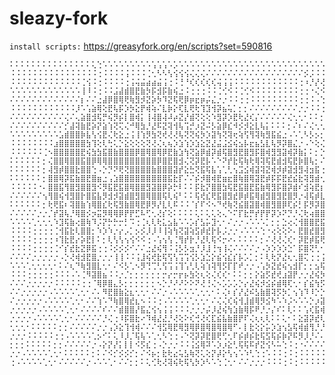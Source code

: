 # sleazy-fork

```install scripts:``` https://greasyfork.org/en/scripts?set=590816

```
⠅⠅⠅⠅⠅⠅⠅⠅⠅⠅⠅⠅⠅⠅⠅⢅⢑⠡⠡⠡⠡⠡⠡⠡⠡⠡⢡⢡⢡⠡⡡⠡⠡⠡⠡⠡⠡⠡⠡⠡⠡⠡⠡⠡⠡⠡⠡⠡⠡⠡⠡⠡⠡⠡⠡⠡⠡⠡⠡⠡⠡⠡⠡⠡⠡⠡⠡⠡⠡⢁
⠨⠨⠨⠨⠨⠨⠨⠨⠨⠨⠨⠨⠨⠨⠨⠨⢐⠨⠨⠨⠨⢨⠨⠨⠨⢈⢂⠣⠣⢣⢪⢪⢪⢌⢌⢌⠌⠌⠌⠌⠌⠌⠌⠌⠌⠌⠌⠌⠌⠌⠌⠌⠌⠌⡪⡨⠨⠨⠨⠨⠨⠨⠨⠨⠨⠨⠨⠨⠨⢐
⠨⠨⠨⠨⠨⠨⠨⠨⠨⠨⠨⠨⠨⢈⢪⠨⢐⠨⠨⠨⠨⢐⢨⢬⣬⣴⣴⣬⢨⢐⠨⢘⠘⢎⢎⢎⢎⢎⢬⢨⢨⠨⠨⠨⠨⠨⠨⠨⠨⠨⠨⠨⠨⢐⠰⡘⡜⢜⢌⠌⠌⠌⠌⠌⠌⠌⠌⠌⠌⡐
⠡⠡⠡⠡⠡⠡⠡⠡⠡⠡⠡⠡⠡⢸⠸⠨⢐⠨⠨⣨⣼⣾⣿⣟⣷⡳⡯⣺⡯⣷⢮⣐⠨⢐⢐⢐⠨⠨⢈⢊⠪⠨⢈⢊⠪⠨⠨⠨⠨⠨⠨⠨⠨⢐⢐⠐⢌⠪⡪⡪⠨⠨⠨⠨⠨⠨⠨⠨⢐⢐
⠌⠌⠌⠌⠌⠌⠌⠌⠌⠌⠌⠌⠌⡆⠌⠌⣐⣼⡿⣿⢿⢟⢷⣻⡺⣝⡵⡳⠹⣝⢯⢟⡿⡶⣖⡶⡬⣌⡐⡐⠨⠨⢐⢐⠨⠨⠨⠨⠨⠨⠨⠨⠨⢐⢐⠨⠠⢑⢈⠪⣣⠡⠡⠡⠡⠡⠡⢁⢂⢂
⠨⠨⠨⠨⠨⠨⠨⠨⠨⠨⠨⠨⡸⠡⢡⣵⢿⢕⣟⢧⡯⡱⡳⣕⡟⢾⢵⠌⣇⡷⡕⢏⣇⢟⢗⢹⣹⢺⡽⣦⢥⡁⡂⡂⠌⠌⠌⠌⠌⠌⠌⠌⠌⡐⡐⠨⠨⢐⢐⢐⢈⢪⠨⠨⠨⠨⠨⢐⢐⢐
⠌⠌⠌⠌⠌⠌⠌⠌⠌⠌⢌⠌⢄⣵⣿⣺⢯⡛⢮⡻⡮⡇⣿⢾⡅⢸⢼⣿⢼⠼⡴⣝⡜⣾⢝⢕⢕⠱⣻⡽⡱⣟⢗⣜⢎⡌⠌⠌⠌⠌⠌⢌⢂⢂⠂⠅⠅⡂⡂⡂⡂⡂⢅⠡⠡⠡⢁⢂⢂⢂
⠌⠌⠌⠌⠌⠌⠌⠌⠌⠌⡊⣼⢽⣷⣟⡵⡝⣵⢱⢝⢍⢌⠚⢿⣳⡘⣜⠯⣝⢽⢺⢧⢩⡚⡰⣝⠬⡣⣵⡿⣎⠺⡪⡺⣕⣇⢧⡅⠅⠅⠅⡂⠌⠆⠌⢌⢂⢂⢂⢂⢂⢂⠂⠅⠅⠅⡂⡂⡂⡂
⠡⠡⠡⠡⠡⠡⠡⠡⠡⣡⣾⣿⣿⡷⣧⢣⢪⣟⢌⢗⣕⣐⢨⢸⢱⡻⣳⢝⢞⢜⢜⢧⢝⢝⢮⡳⡱⣽⢳⢝⢽⢖⢵⢫⢻⢽⢷⣻⣯⣮⣐⠠⠡⢁⠣⡣⡢⡂⡂⡂⡂⡂⠌⠸⠨⢐⢐⢐⢐⢐
⠨⠨⠨⠨⠨⠨⠨⠨⣰⣿⣿⣿⣿⣿⣳⢹⢕⢇⢓⢅⡑⣕⢕⢕⢕⢝⢜⢌⢆⢦⡱⣱⢱⡱⣱⣕⣝⣜⣬⣨⣪⢮⣢⡧⣖⣦⣣⣇⢧⡻⡽⣿⣌⡐⠠⠑⢕⢌⢂⢂⠢⡨⠨⢈⢪⢐⢐⢐⢐⢐
⠨⠨⠨⠨⠨⠨⢈⠢⣿⣿⣿⣿⣿⣟⢮⣳⣳⣯⣿⣷⣿⣿⣿⡿⣿⢿⣿⢿⡿⣟⣷⣱⢳⢝⣵⡿⣾⡽⣾⢯⣿⣻⣟⣿⣻⡯⣿⢾⣻⣻⣽⢾⡽⣷⡅⠅⡂⡑⢕⢑⢕⠌⠌⡐⠸⡐⡐⡐⡐⡐
⠅⠅⠅⠅⠅⠅⡂⢌⣿⣿⢿⣿⣿⣯⣿⡿⢿⢿⣿⣿⣿⣿⣿⣿⣿⣿⣿⡿⣿⣟⣿⣺⢌⢝⡽⣟⡧⠡⠑⠝⡞⣗⢯⢷⢗⢿⢽⢯⣟⣾⣺⢯⣟⡷⣿⢧⡂⠌⡂⡂⢇⠅⠅⡂⠅⡇⡂⡂⡂⡂
⠅⠅⠅⠅⠅⠅⡂⢼⣻⡾⣿⣿⣗⣿⣿⢑⠠⡑⡙⠝⢟⢝⣿⣿⣿⣿⣷⣿⣿⣿⣽⡞⣕⣓⢝⣯⢯⣧⢡⢁⢃⢢⣩⣪⢾⣽⢽⣝⢾⡺⡾⣽⣺⣻⢼⣲⣯⢐⢐⢐⠘⡌⡐⡈⢮⡂⡂⡂⡂⡂
⠅⠅⠅⠅⠅⠅⡂⣿⣿⢿⡽⣯⣷⣿⣟⣿⣶⣐⢠⣱⣿⣿⣿⣿⣿⣿⣿⣿⣿⣯⣗⡏⠌⠌⡮⡺⣿⢾⣟⣶⣖⣿⢷⣿⢿⣽⣟⡾⡯⡯⣟⣞⣮⣗⢽⣻⣾⢂⢂⢂⢂⢂⢂⢂⢣⢃⢂⢂⢂⢂
⠨⠨⠨⠨⠨⠐⠄⣿⣿⣯⢻⣿⣻⣿⣿⣻⠪⡻⣯⣟⣯⣿⢿⣿⣿⣻⣽⣿⡿⡵⡓⠇⠅⠅⡯⣗⡝⣿⣿⣳⢯⣟⣯⣿⣟⣯⣷⢿⣻⡯⣿⡽⣾⠎⣺⢵⣟⡆⡂⡂⡂⡂⡂⡂⢸⢐⢐⢐⢐⢐
⠌⠌⠌⠌⠌⠌⢢⢻⣿⢮⢺⣻⣿⡗⣿⣯⣧⡻⣺⡺⣽⣾⣿⣻⣿⢿⣿⣿⢯⢇⢮⠃⠅⠅⢯⢞⣎⢟⣯⣿⣻⣞⡿⡾⣯⢿⣾⣻⣿⣻⣟⣿⡻⡐⢼⢯⡾⣇⢂⢂⢢⢃⢂⠂⠌⡆⡂⡂⡂⡂
⠅⠅⠅⠅⠅⠅⡂⢗⢟⣯⠆⢽⣿⣷⢱⢿⣿⣎⢗⢯⣻⣷⣿⢿⣟⡿⡻⡜⣇⢇⠯⠨⠨⠈⡎⠏⠪⠢⠙⢞⢷⢝⣮⣿⣽⣿⢾⣿⣻⣿⡿⢏⡮⡃⡯⡻⡽⣿⡐⡐⢸⢐⠐⠌⠄⢇⢂⢂⢂⢂
⠌⠌⠌⠌⠌⡐⡐⡈⡞⣽⢧⡘⢿⣿⡪⡲⣭⡻⢿⢿⡿⡟⡟⣋⠧⢋⢂⢜⡎⢕⠅⠅⠅⠅⢅⠅⢅⢅⢕⢄⠑⠍⡏⣗⡛⡞⡟⡟⡽⡱⠝⡙⡘⢌⢗⢴⣿⣿⣇⢂⢂⢣⢑⠅⠅⡇⡂⡂⡂⡂
⠡⠡⠡⠡⢁⢂⢂⢂⠱⣹⢯⣷⢔⣿⢷⠹⡨⡝⡓⡓⡒⡃⠩⢐⢈⢆⢇⢗⣅⣢⣧⠡⠡⡡⡎⣣⡥⣹⢂⠂⠌⡐⡐⠠⠡⠡⠡⡁⡂⡂⣑⢔⢌⢺⣿⣿⣟⣯⣿⡐⡐⡀⡃⡇⢕⢐⢐⢐⢐⢐
⠨⠨⠨⠨⢐⢐⢐⢐⢈⢺⣯⣗⢇⣿⣿⡂⠱⡱⠱⡐⡔⡠⡁⡢⡪⡸⡸⠸⢸⢵⢳⢝⣽⢵⣫⡾⣞⡗⡧⡨⡐⡐⠠⠡⠡⠡⢑⠐⢔⢕⢕⠕⠄⣟⣿⣞⣿⣻⡿⡐⡐⡐⢄⢇⢝⢐⢐⢐⢐⢐
⠨⠨⠨⠨⢐⢐⢐⢐⠰⢹⣗⣟⡔⡵⣟⡇⠅⡂⢇⢣⢣⢢⢪⠪⠪⢐⠠⢡⢢⢣⢈⢻⡞⡗⡘⣜⢇⢯⠪⡒⠔⠄⠅⠅⠅⠅⡂⠌⢜⢜⢌⢎⠂⡽⣟⡾⣯⢟⠱⢐⢐⢠⢣⢣⢱⢐⢐⢐⢐⢐
⠨⠨⠨⠨⢐⢐⢐⢐⢈⠊⡎⣞⣗⣝⡿⣯⢐⢐⠨⡪⡪⡪⠊⠌⠌⣐⣜⢮⢻⠨⢨⡣⡣⣲⡘⡸⣸⢘⢲⢸⢌⠌⠌⠌⠌⡐⠠⡱⡱⡱⡱⣑⠁⡯⣿⢝⢃⠂⠅⡂⡢⡪⣪⢊⠸⢐⢐⢐⢐⢐
⠌⠌⠌⠌⡐⡐⡐⡐⡐⠠⡑⢜⢾⣺⣟⣿⡐⡐⡐⢸⢸⠨⠨⢨⣸⢮⢞⣗⢯⢫⢣⢩⢩⢪⡣⣱⣑⡕⣮⢪⣎⡎⡧⡡⡁⡂⠅⢇⢗⡝⣜⢆⢂⣿⢍⢐⢐⢨⢢⢎⢮⢣⢃⢂⠇⡂⡂⡂⡂⡂
⠡⠡⠡⢁⢂⢂⢂⢂⠂⠅⠌⢆⠙⢷⣻⣿⣇⢂⠂⠌⠪⡣⢁⠢⡻⢙⢉⢃⢫⢩⢨⢹⢡⢃⢇⢵⢱⢽⢻⡫⡏⡏⠞⡐⡐⠠⢡⡳⣝⣞⢮⢢⣺⡏⡂⡂⣢⢯⡪⣳⢹⢕⠐⢼⢐⢐⢐⢐⢐⢐
⠨⠨⠨⢐⢐⢐⢐⢐⠨⠨⠨⠠⠡⢈⠻⣽⣿⣦⠨⠨⡐⡈⡂⡂⡂⡂⡂⡂⡒⡔⡒⡖⡦⣳⢕⢆⢕⢌⢎⢎⠂⠅⠅⡂⡂⡕⣵⡫⣞⢞⣰⣽⡟⡐⡐⣜⢮⡳⣝⢜⢮⡣⡃⢕⢐⢐⢐⢐⢐⢐
⠌⠌⠌⡐⡐⡐⡐⡐⠨⠨⠨⠨⠨⢐⢐⠈⢿⡿⣿⣄⡣⡂⡂⡂⡂⡂⡂⠢⡑⡘⠜⠜⠕⠕⠝⢜⢘⢌⠢⡡⡡⡡⡑⡔⣜⢮⡺⣪⡮⣾⢿⢏⢂⠂⡎⣮⢳⡫⢎⢏⣣⡑⣜⢂⢂⢂⢂⢂⢂⢂
⠌⠌⡐⡐⡐⡐⡐⠠⠡⠡⠡⠡⢁⢂⠂⠌⠄⠻⣟⣿⣷⣕⣆⢂⢂⠂⠌⠌⡐⠠⠡⠡⠡⠡⢁⢂⢂⠂⠅⢌⠆⡎⡜⣜⠮⣣⣷⣿⢽⡫⡳⡁⢢⢱⠹⠸⡑⡑⣴⣻⢾⡽⢂⢂⢂⢂⢂⢂⢂⢂
⠌⡐⡐⡐⡐⡐⠠⠡⠡⠡⠡⢁⢂⠂⠌⠌⢱⠡⠙⢷⣿⢿⣞⣆⠢⠨⠨⢐⠠⠡⠡⠡⠡⢁⢂⢂⠂⠌⢌⢌⢎⢮⢺⣸⣾⢿⡻⣪⠳⠡⠱⡨⠢⠡⠡⡑⡰⣽⢽⢯⢃⢂⢂⢂⢂⢂⢂⢂⢂⢂
⡐⡐⡐⡐⡐⠠⠡⠡⠡⠡⢁⢂⠂⠌⠌⠌⠌⠎⠌⠌⣾⣿⣿⡜⣯⣌⢪⢢⢨⢨⠨⠨⠨⡐⡐⡐⡬⡸⣜⢮⢳⣱⣷⢿⡯⠟⡘⡐⡌⠎⠅⢇⠅⠅⢡⢎⣯⢾⢋⢂⢂⢂⢂⢂⢂⢂⢂⢂⢂⠂
⡐⡐⡐⡐⠠⠡⠡⠡⠡⢁⢂⠂⠌⠌⠌⠌⠌⡘⢌⢐⠸⡯⣿⣗⠔⠹⢾⣜⣜⡘⢜⢕⠕⢎⢚⢜⢎⣏⣮⣧⣷⣿⡟⠏⢌⢆⢆⢇⠅⠅⢅⠂⠅⣕⣽⡽⣞⢇⡂⡂⡂⡂⡂⡂⡂⡂⡂⡂⡂⠌
⢂⢂⢂⠂⠅⠅⠅⠅⠅⡂⡂⠌⠌⠌⠌⠌⡐⡐⢠⡱⣕⢹⢺⢾⠌⠌⠌⢺⣫⢿⣟⢿⣻⢿⡿⣿⢿⣿⢿⣿⢿⠋⠄⡇⣗⢕⡕⡥⡱⣱⢢⣣⢯⢾⣾⢻⡘⡘⠌⠲⡐⣐⢐⢐⢐⢐⢐⢐⠠⠡
⡐⡐⡐⠨⠨⠨⠨⠨⢐⢐⠠⠡⠡⠡⠡⢁⡢⠊⠅⢅⠸⡸⡈⢯⢧⠡⢁⢂⠣⢑⢐⠠⠑⢝⡽⡽⣟⣿⢟⢋⢂⠏⡮⡾⡮⣗⢯⣫⢯⡮⡷⡝⠯⡻⡸⡘⠌⠄⠅⠅⡂⡂⠅⡂⡂⡂⡂⡂⠌⠌
⡂⡂⡂⠅⠅⠅⠅⠅⡂⡂⠌⠌⠌⠌⠌⡐⠠⡕⡝⡜⡅⡇⡇⠪⡫⣎⢐⠠⡑⡐⡐⠨⠨⢨⣪⢿⠽⠡⡱⡰⣕⢃⢯⢯⠯⡞⣝⢪⠣⠥⢑⠨⢐⠐⠌⠌⠌⠌⠌⡐⡐⠠⢁⢂⢂⢂⢂⠂⠅⠅
⡐⡐⠠⠡⠡⠡⠡⢁⢂⠂⠅⠅⠅⠅⠅⡂⠅⠌⠪⡊⡪⡪⡊⡂⠌⠪⡦⡂⣗⢗⣔⢥⣣⢷⢝⢅⢕⡝⡼⡕⢣⢢⠡⠱⢃⢑⢐⠡⠨⠨⢐⠨⢐⠨⠨⠨⠨⠨⢐⢐⠠⢁⢂⢂⢂⢂⠂⠌⠌⠌
⢐⠠⠡⠡⠡⠡⢁⢂⠂⠌⠌⠌⠌⠌⡐⠠⠡⠡⢁⠂⠌⠌⡂⡂⠅⢅⢊⢗⢜⢽⢮⢗⢯⢣⡳⡱⠣⠡⢑⢈⢂⠂⠌⠌⡐⡐⡐⠨⠨⠨⢐⠨⢐⠨⠨⠨⠨⠨⢐⢐⠨⢐⢐⢐⢐⢐⠨⠨⠨⠨
```
